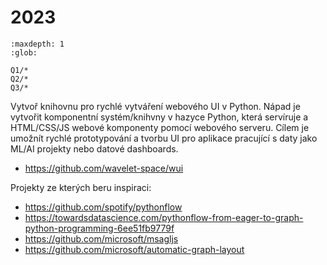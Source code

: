 # 2023

```{toctree}
:maxdepth: 1
:glob:

Q1/*
Q2/*
Q3/*
```

Vytvoř knihovnu pro rychlé vytváření webového UI v Python. Nápad je vytvořit komponentní systém/knihvny v hazyce Python, která servíruje a HTML/CSS/JS webové komponenty pomocí webového serveru.
Cílem je umožnít rychlé prototypování a tvorbu UI pro aplikace pracující s daty jako ML/AI projekty nebo datové dashboards.

- <https://github.com/wavelet-space/wui>

Projekty ze kterých beru inspiraci:

- <https://github.com/spotify/pythonflow>
- <https://towardsdatascience.com/pythonflow-from-eager-to-graph-python-programming-6ee51fb9779f>
- <https://github.com/microsoft/msagljs>
- <https://github.com/microsoft/automatic-graph-layout>
